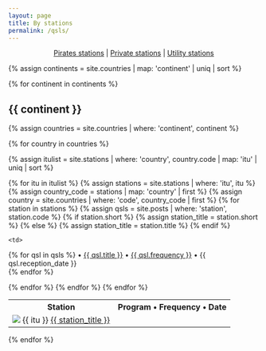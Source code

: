 ```yaml
---
layout: page
title: By stations
permalink: /qsls/
---
```


<p style="text-align:center"><a href="/pirates/">Pirates stations</a> | <a href="/private/">Private stations</a> | <a href="/utility">Utility stations</a></p>

{% assign continents = site.countries | map: 'continent' | uniq | sort %}

{% for continent in continents %}

<div class="rounded-box">

<div class="header"><h2>{{ continent }}</h2></div>

{% assign countries = site.countries | where: 'continent', continent %}

<table>
<tr>
    <th>Station</th>
    <th>Program &bullet; Frequency &bullet; Date</th>
</tr>

{% for country in countries %} 

{% assign itulist = site.stations | where: 'country', country.code | map: 'itu' | uniq | sort %}

{% for itu in itulist %}
    {% assign stations = site.stations | where: 'itu', itu %}
    {% assign country_code = stations | map: 'country' | first %}
    {% assign country = site.countries | where: 'code', country_code | first %}
{% for station in stations %}
    {% assign qsls = site.posts | where: 'station', station.code %}
    {% if station.short %}
        {% assign station_title = station.short %}
    {% else %}
        {% assign station_title = station.title %}
    {% endif %}

<tr>
    <td>
        <img class="flag" src="{{ country.flag }}"/>
        {{ itu }}
        <a href="{{ station.url }}">{{ station_title }}</a>
    </td>

    <td>
{% for qsl in qsls %}
    &bullet; <a href="{{ qsl.url }}">{{ qsl.title }}</a>
    &bullet; <a href="{{ qsl.url }}">{{ qsl.frequency }}</a>
    &bullet; {{ qsl.reception_date }}<br/>
{% endfor %}
    </td>

</tr>
{% endfor %}
{% endfor %}
{% endfor %}

</table>

</div>
{% endfor %}
